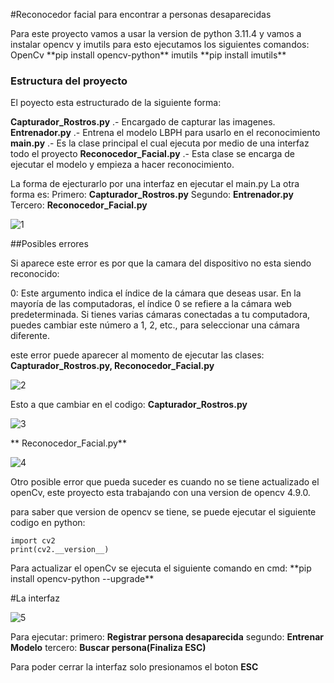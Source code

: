 #Reconocedor facial para encontrar a personas desaparecidas 
<p>
Para este proyecto vamos a usar la version de python 3.11.4 y vamos a instalar opencv y imutils para esto ejecutamos los siguientes comandos:
OpenCv
**pip install opencv-python**
imutils
**pip install imutils**
</p>

### Estructura del proyecto

<p>
El poyecto esta estructurado de la siguiente forma:

**Capturador_Rostros.py** .- Encargado de capturar las imagenes. 
**Entrenador.py** .- Entrena el modelo LBPH para usarlo en el reconocimiento
**main.py** .- Es la clase principal el cual ejecuta por medio de una interfaz todo el proyecto
**Reconocedor_Facial.py** .- Esta clase se encarga de ejecutar el modelo y empieza a hacer reconocimiento.

La forma de ejecturarlo por una interfaz en ejecutar el main.py
La otra forma es:
Primero: **Capturador_Rostros.py**
Segundo: **Entrenador.py**
Tercero: **Reconocedor_Facial.py**
</p>

![1](https://github.com/RichardAgr/Vision-artificial/assets/136004365/f487204a-68a5-41b9-b15f-4c4ca574ff47)

##Posibles errores
<p>
Si aparece este error es por que la camara del dispositivo no esta siendo reconocido:

0: Este argumento indica el índice de la cámara que deseas usar. En la mayoría de las computadoras, el índice 0 se refiere a la cámara web predeterminada. Si tienes varias cámaras conectadas a tu computadora, puedes cambiar este número a 1, 2, etc., para seleccionar una cámara diferente.

este error puede aparecer al momento de ejecutar las clases: **Capturador_Rostros.py, Reconocedor_Facial.py**

![2](https://github.com/RichardAgr/Vision-artificial/assets/136004365/c4f5879c-e16b-495b-89cc-b580706bd041)

Esto a que cambiar en el codigo:
**Capturador_Rostros.py**

![3](https://github.com/RichardAgr/Vision-artificial/assets/136004365/895c70c2-e206-48be-939f-8adb3a38806c)

** Reconocedor_Facial.py**

![4](https://github.com/RichardAgr/Vision-artificial/assets/136004365/56432ceb-e9f7-4805-8999-ff2b05b8dfec)

Otro posible error que pueda suceder es cuando no se tiene actualizado el openCv, este proyecto esta trabajando con una version de opencv 4.9.0.

para saber que version de opencv se tiene, se puede ejecutar el siguiente codigo en python:
</p>

```
import cv2
print(cv2.__version__)
```

<p>
Para actualizar el openCv se ejecuta el siguiente comando en cmd:
**pip install opencv-python --upgrade** 
</p>

#La interfaz

![5](https://github.com/RichardAgr/Vision-artificial/assets/136004365/3909d1c6-8794-4820-9f7c-26b598e471c7)

Para ejecutar: 
primero: **Registrar persona desaparecida**
segundo: **Entrenar Modelo**
tercero: **Buscar persona(Finaliza ESC)**

Para poder cerrar la interfaz solo presionamos el boton **ESC**
